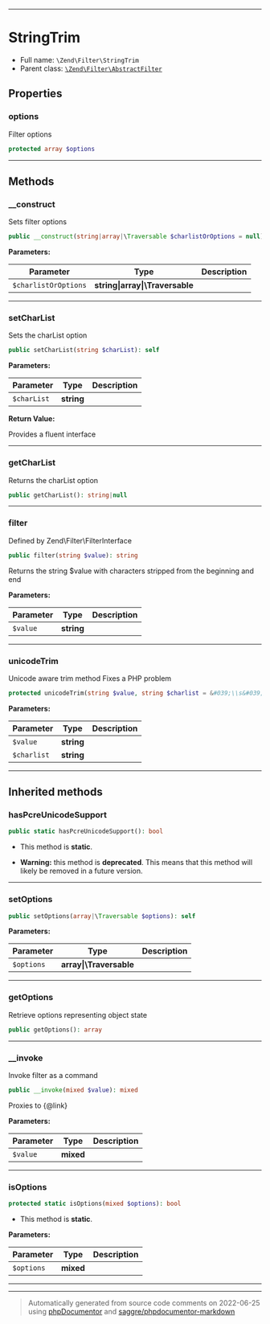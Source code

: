 ***

# StringTrim





* Full name: `\Zend\Filter\StringTrim`
* Parent class: [`\Zend\Filter\AbstractFilter`](./AbstractFilter.md)



## Properties


### options

Filter options

```php
protected array $options
```






***

## Methods


### __construct

Sets filter options

```php
public __construct(string|array|\Traversable $charlistOrOptions = null): mixed
```








**Parameters:**

| Parameter | Type | Description |
|-----------|------|-------------|
| `$charlistOrOptions` | **string&#124;array&#124;\Traversable** |  |




***

### setCharList

Sets the charList option

```php
public setCharList(string $charList): self
```








**Parameters:**

| Parameter | Type | Description |
|-----------|------|-------------|
| `$charList` | **string** |  |


**Return Value:**

Provides a fluent interface



***

### getCharList

Returns the charList option

```php
public getCharList(): string|null
```











***

### filter

Defined by Zend\Filter\FilterInterface

```php
public filter(string $value): string
```

Returns the string $value with characters stripped from the beginning and end






**Parameters:**

| Parameter | Type | Description |
|-----------|------|-------------|
| `$value` | **string** |  |




***

### unicodeTrim

Unicode aware trim method
Fixes a PHP problem

```php
protected unicodeTrim(string $value, string $charlist = &#039;\\s&#039;): string
```








**Parameters:**

| Parameter | Type | Description |
|-----------|------|-------------|
| `$value` | **string** |  |
| `$charlist` | **string** |  |




***


## Inherited methods


### hasPcreUnicodeSupport



```php
public static hasPcreUnicodeSupport(): bool
```



* This method is **static**.


* **Warning:** this method is **deprecated**. This means that this method will likely be removed in a future version.






***

### setOptions



```php
public setOptions(array|\Traversable $options): self
```








**Parameters:**

| Parameter | Type | Description |
|-----------|------|-------------|
| `$options` | **array&#124;\Traversable** |  |




***

### getOptions

Retrieve options representing object state

```php
public getOptions(): array
```











***

### __invoke

Invoke filter as a command

```php
public __invoke(mixed $value): mixed
```

Proxies to {@link}






**Parameters:**

| Parameter | Type | Description |
|-----------|------|-------------|
| `$value` | **mixed** |  |




***

### isOptions



```php
protected static isOptions(mixed $options): bool
```



* This method is **static**.




**Parameters:**

| Parameter | Type | Description |
|-----------|------|-------------|
| `$options` | **mixed** |  |




***


***
> Automatically generated from source code comments on 2022-06-25 using [phpDocumentor](http://www.phpdoc.org/) and [saggre/phpdocumentor-markdown](https://github.com/Saggre/phpDocumentor-markdown)

